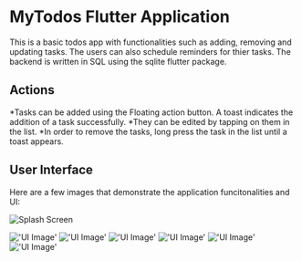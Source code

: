# MyTodos Flutter Application 

This is a basic todos app with functionalities such as adding, removing and updating tasks. The users can also schedule reminders for thier tasks. The backend is written in SQL using the sqlite flutter package.

## Actions

*Tasks can be added using the Floating action button. A toast indicates the addition of a task successfully.
*They can be edited by tapping on them in the list.
*In order to remove the tasks, long press the task in the list until a toast appears.

## User Interface

Here are a few images that demonstrate the application funcitonalities and UI:

<img
  src="/images/IMG_20220920_003903.jpg"
  alt="Splash Screen"
  title="Splash Screen"
  style="display: inline-block; margin: 0 auto; max-width: 300px">
  
!['UI Image'](/images/IMG_20220920_003544.jpg )
!['UI Image'](/images/IMG_20220920_003736.jpg )
!['UI Image'](/images/IMG_20220920_003824.jpg )
!['UI Image'](/images/IMG_20220920_003524.jpg )
!['UI Image'](/images/IMG_20220920_003725.jpg )
!['UI Image'](/images/IMG_20220920_003809.jpg )


